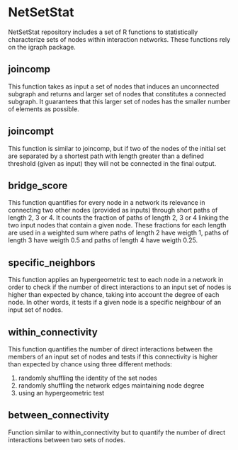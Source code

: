 
# NetSetStat

NetSetStat repository includes a set of R functions to statistically characterize sets of nodes within interaction networks. These functions rely on the igraph package.

## joincomp

This function takes as input a set of nodes that induces an unconnected subgraph and returns and larger set of nodes that constitutes a connected subgraph. It guarantees that this larger set of nodes has the smaller number of elements as possible.

## joincompt

This function is similar to joincomp, but if two of the nodes of the initial set are separated by a shortest path with length greater than a defined threshold (given as input) they will not be connected in the final output.

## bridge_score

This function quantifies for every node in a network its relevance in connecting two other nodes (provided as inputs) through short paths of length 2, 3 or 4. It counts the fraction of paths of length 2, 3 or 4 linking the two input nodes that contain a given node. These fractions for each length are used in a weighted sum where paths of length 2 have weigth 1, paths of length 3 have weigth 0.5 and paths of length 4 have weigth 0.25.

## specific_neighbors

This function applies an hypergeometric test to each node in a network in order to check if the number of direct interactions to an input set of nodes is higher than expected by chance, taking into account the degree of each node. In other words, it tests if a given node is a specific neighbour of an input set of nodes.

## within_connectivity

This function quantifies the number of direct interactions between the members of an input set of nodes and tests if this connectivity is higher than expected by chance using three different methods:
  1.  randomly shuffling the identity of the set nodes
  2.  randomly shuffling the network edges maintaining node degree
  3.  using an hypergeometric test
  
## between_connectivity

Function similar to within_connectivity but to quantify the number of direct interactions between two sets of nodes.